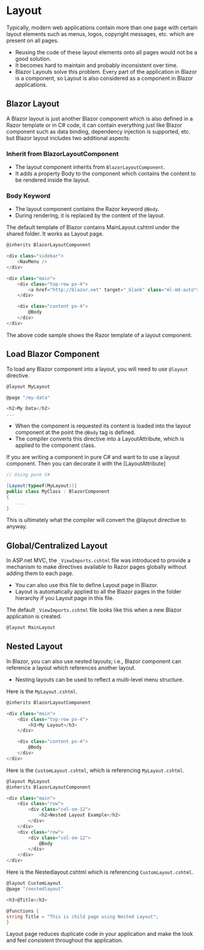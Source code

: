 # Layout

Typically, modern web applications contain more than one page with certain layout elements such as menus, logos, copyright messages, etc. which are present on all pages. 

 - Reusing the code of these layout elements onto all pages would not be a good solution. 
 - It becomes hard to maintain and probably inconsistent over time. 
 - Blazor Layouts solve this problem. Every part of the application in Blazor is a component, so Layout is also considered as a component in Blazor applications.

## Blazor Layout

A Blazor layout is just another Blazor component which is also defined in a Razor template or in C# code, it can contain everything just like Blazor component such as data binding, dependency injection is supported, etc. but Blazor layout includes two additional aspects:

### Inherit from BlazorLayoutComponent

 - The layout component inherits from `BlazorLayoutComponent`. 
 - It adds a property Body to the component which contains the content to be rendered inside the layout.

### Body Keyword
 
 - The layout component contains the Razor keyword `@Body`. 
 - During rendering, it is replaced by the content of the layout.

The default template of Blazor contains MainLayout.cshtml under the shared folder. It works as Layout page.

```csharp
@inherits BlazorLayoutComponent

<div class="sidebar">
    <NavMenu />
</div>

<div class="main">
    <div class="top-row px-4">
        <a href="http://blazor.net" target="_blank" class="ml-md-auto">About</a>
    </div>

    <div class="content px-4">
        @Body
    </div>
</div>

```

The above code sample shows the Razor template of a layout component. 

## Load Blazor Component

To load any Blazor component into a layout, you will need to use `@layout` directive. 

```csharp
@layout MyLayout

@page "/my-data"

<h2>My Data</h2>
...
```

 - When the component is requested its content is loaded into the layout component at the point the `@Body` tag is defined.
 - The compiler converts this directive into a LayoutAttribute, which is applied to the component class.

If you are writing a component in pure C# and want to to use a layout component. Then you can decorate it with the [LayoutAttribute]

```csharp
// Using pure C#

[Layout(typeof(MyLayout))]
public class MyClass : BlazorComponent
{
    ...
}
```

This is ultimately what the compiler will convert the @layout directive to anyway.

## Global/Centralized Layout

In ASP.net MVC, the `_ViewImports.cshtml` file was introduced to provide a mechanism to make directives available to Razor pages globally without adding them to each page. 

 - You can also use this file to define Layout page in Blazor. 
 - Layout is automatically applied to all the Blazor pages in the folder hierarchy if you Layout page in this file.

The default `_ViewImports.cshtml` file looks like this when a new Blazor application is created.

```csharp
@layout MainLayout
```

## Nested Layout

In Blazor, you can also use nested layouts; i.e., Blazor component can reference a layout which references another layout.

 - Nesting layouts can be used to reflect a multi-level menu structure.

Here is the `MyLayout.cshtml`.

```csharp
@inherits BlazorLayoutComponent

<div class="main">
    <div class="top-row px-4">
        <h3>My Layout</h3>
    </div>

    <div class="content px-4">
        @Body
    </div>
</div>
```

Here is the `CustomLayout.cshtml`, which is referencing `MyLayout.cshtml`. 

```csharp
@layout MyLayout
@inherits BlazorLayoutComponent

<div class="main">
    <div class="row">
        <div class="col-sm-12">
            <h2>Nested Layout Example</h2>
        </div>
    </div>
    <div class="row">
        <div class="col-sm-12">
            @Body
        </div>
    </div>
</div>
```

Here is the Nestedlayout.cshtml which is referencing `CustomLayout.cshtml`.

```csharp
@layout CustomLayout
@page "/nestedlayout"

<h3>@Title</h3>

@functions {
string Title = "This is child page using Nested Layout";
}  
```

Layout page reduces duplicate code in your application and make the look and feel consistent throughout the application. 
